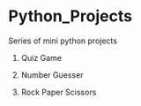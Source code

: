 # Python_Projects
Series of mini python projects 

1. Quiz Game

2. Number Guesser

3. Rock Paper Scissors
